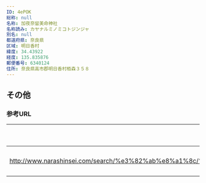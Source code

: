 ```yaml
---
ID: 4ePOK
総称: null
名称: 加夜奈留美命神社
名称読み: カヤナルミノミコトジンジャ
別名: null
都道府県: 奈良県
区域: 明日香村
緯度: 34.43922
経度: 135.835876
郵便番号: 6340124
住所: 奈良県高市郡明日香村栢森３５８
---
```


## その他

### 参考URL

| URL                                                                                                                            | 説明   |
| ------------------------------------------------------------------------------------------------------------------------------ | ------ |
| http://www.narashinsei.com/search/%e3%82%ab%e8%a1%8c/%e5%8a%a0%e5%a4%9c%e5%a5%88%e7%95%99%e7%be%8e%e5%91%bd%e7%a5%9e%e7%a4%be/ | 神社庁 |
